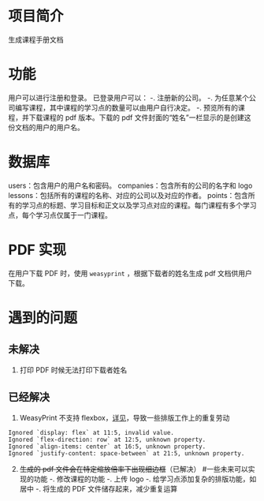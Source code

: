 # 项目简介
生成课程手册文档
# 功能
用户可以进行注册和登录。
已登录用户可以：
-. 注册新的公司。
-. 为任意某个公司编写课程，其中课程的学习点的数量可以由用户自行决定。
-. 预览所有的课程，并下载课程的 pdf 版本。下载的 pdf 文件封面的“姓名”一栏显示的是创建这份文档的用户的用户名。
# 数据库
users：包含用户的用户名和密码。
companies：包含所有的公司的名字和 logo
lessons：包括所有的课程的名称、对应的公司以及对应的作者。
points：包含所有的学习点的标题、学习目标和正文以及学习点对应的课程。每门课程有多个学习点，每个学习点仅属于一门课程。
# PDF 实现
在用户下载 PDF 时，使用 `weasyprint` ，根据下载者的姓名生成 pdf 文档供用户下载。
# 遇到的问题
## 未解决
1. 打印 PDF 时候无法打印下载者姓名
## 已经解决
1. WeasyPrint 不支持 flexbox，[详见](https://github.com/Kozea/WeasyPrint/issues/324)，导致一些排版工作上的重复劳动
```
Ignored `display: flex` at 11:5, invalid value.
Ignored `flex-direction: row` at 12:5, unknown property.
Ignored `align-items: center` at 16:5, unknown property.
Ignored `justify-content: space-between` at 21:5, unknown property.
```
2. ~~生成的 pdf 文件会在特定缩放倍率下出现细边框~~（已解决）
#一些未来可以实现的功能
-. 修改课程的功能
-. 上传 logo
-. 给学习点添加复杂的排版功能，如居中
-. 将生成的 PDF 文件储存起来，减少重复运算